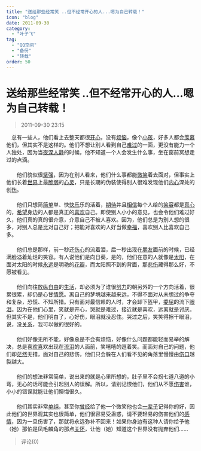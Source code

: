 ```yaml
---
title: "送给那些经常笑 ..但不经常开心的人...嗯为自己转载！"
icon: "blog"
date: 2011-09-30
category:
  - "叶子飞"
tag:
  - "QQ空间"
  - "备份"
  - "转载"
order: 50
---
```

# 送给那些经常笑 ..但不经常开心的人...嗯为自己转载！
> 2011-09-30 23:15


　总有一些人，他们看上去整天都很[开心](http://www.qqzzhh.com/tags.php?/%BF%AA%D0%C4/)，没有[烦恼](http://www.qqzzhh.com/tags.php?/%B7%B3%C4%D5/)，像个[小孩](http://www.qqzzhh.com/tags.php?/%D0%A1%BA%A2/)，好多人都会[羡慕](http://www.qqzzhh.com/tags.php?/%CF%DB%C4%BD/)他们，但其实不是这样的。他们不想让别人看到自己[难过](http://www.qqzzhh.com/tags.php?/%C4%D1%B9%FD/)的一面，更没有能力一个人独处，因为当[夜深人静](http://www.qqzzhh.com/tags.php?/%D2%B9%C9%EE%C8%CB%BE%B2/)的时候，他不知道一个人会发生什么事，坐在窗前冥想走过的点滴。  
　　  
　　他们貌似很[坚强](http://www.qqzzhh.com/tags.php?/%BC%E1%C7%BF/)，因为在别人看来，他们什么事都能[微笑](http://www.qqzzhh.com/tags.php?/%CE%A2%D0%A6/)着去面对，但事实上他们长着[世界](http://www.qqzzhh.com/tags.php?/%CA%C0%BD%E7/)上最[脆弱](http://www.qqzzhh.com/tags.php?/%B4%E0%C8%F5/)的[心灵](http://www.qqzzhh.com/tags.php?/%D0%C4%C1%E9/)，只是长期的伪装使得别人很难发现他们[内心](http://www.qqzzhh.com/tags.php?/%C4%DA%D0%C4/)深处的创[伤](http://www.qqzzhh.com/tags.php?/%C9%CB/)。  
　　  
　　他们只想简[简单](http://www.qqzzhh.com/tags.php?/%BC%F2%B5%A5/)单、快[快乐](http://www.qqzzhh.com/tags.php?/%BF%EC%C0%D6/)乐的活着，[期待](http://www.qqzzhh.com/tags.php?/%C6%DA%B4%FD/)并且[相信](http://www.qqzzhh.com/tags.php?/%CF%E0%D0%C5/)每个人给的[笑容](http://www.qqzzhh.com/tags.php?/%D0%A6%C8%DD/)都是[真心](http://www.qqzzhh.com/tags.php?/%D5%E6%D0%C4/)的，[希望](http://www.qqzzhh.com/tags.php?/%C3%FC%D4%CB/)身边的人都是真正的[喜欢](http://www.qqzzhh.com/tags.php?/%CF%B2%BB%B6/)自己。即使别人小小的意见，也会令他们难过好久，他们真的真的很介意，介意自己不被人喜欢。因为，他们总是为别人想的很多，对别人总是比对自己好；把能对喜欢的人好当做[幸福](http://www.qqzzhh.com/tags.php?/%D0%D2%B8%A3/)，喜欢别人比喜欢自己多。  
　　  
　　他们总是那样，前一秒还[伤心](http://www.qqzzhh.com/tags.php?/%C9%CB%D0%C4/)的流着泪，后一秒出现在[朋友](http://www.qqzzhh.com/tags.php?/%C5%F3%D3%D1/)面前的时候，已经满脸溢着灿烂的笑容。有人说他们是向日葵，是的，他们在意的人就像是[太阳](http://www.qqzzhh.com/tags.php?/%CC%AB%D1%F4/)，在面对太阳的时候[永远](http://www.qqzzhh.com/tags.php?/%D3%C0%D4%B6/)是明艳的[花瓣](http://www.qqzzhh.com/tags.php?/%BB%A8%B0%EA/)，而太阳照不到的背面，那[悲伤](http://www.qqzzhh.com/tags.php?/%B1%AF%C9%CB/)藏得那么好，不愿被看见。  
　　  
　　他们向往[放纵](http://www.qqzzhh.com/tags.php?/%B7%C5%D7%DD/)[自由](http://www.qqzzhh.com/tags.php?/%D7%D4%D3%C9/)的[生活](http://www.qqzzhh.com/tags.php?/%C9%FA%BB%EE/)，却必须为了谁很[努力](http://www.qqzzhh.com/tags.php?/%C5%AC%C1%A6/)的朝另外的一个方向活着，很累很累，却仍是心甘[情愿](http://www.qqzzhh.com/tags.php?/%C7%E9%D4%B8/)。离自己的梦境越来越来远，不得不面对从未想过的争夺和复杂，恐慌、不知所措。只有面对最信赖的人时，才会卸下盔甲，[委屈](http://www.qqzzhh.com/tags.php?/%CE%AF%C7%FC/)的流下[眼泪](http://www.qqzzhh.com/tags.php?/%D1%DB%C0%E1/)。因为在他们心里，笑就是开心，哭就是难过，接近就是喜欢，远离就是讨厌。但其实不是，他们明白了，心好伤，眼泪就没忍住。哭过之后，笑笑得擦干眼泪，说，没[关系](http://www.qqzzhh.com/tags.php?/%B9%D8%CF%B5/)，我可以做的很好的。  
　　  
　　他们好像无所不能，好像总是不会有烦恼，好像什么问题都能轻而易举的解决，总是喜[欢喜](http://www.qqzzhh.com/tags.php?/%BB%B6%CF%B2/)欢出现在[流泪](http://www.qqzzhh.com/tags.php?/%C1%F7%C0%E1/)的人面前，笑嘻嘻的逗着笑。而面对自己的问题，他们却[茫然](http://www.qqzzhh.com/tags.php?/%C3%A3%C8%BB/)无措，面对自己的悲伤，他们只会躲在人们看不见的角落里慢慢由[伤口](http://www.qqzzhh.com/tags.php?/%C9%CB%BF%DA/)越裂越大。  
　　  
　　他们的想法非常简单，说出来的就是心里所想的，肚子里不会拐七道八道的小弯，无心的话可能会引起别人的误解。所以，请别记恨他们，他们从不愿[伤害](http://www.qqzzhh.com/tags.php?/%C9%CB%BA%A6/)谁，小小的错误就能让他们懊悔很久。  
　　  
　　他们其实非常[单纯](http://www.qqzzhh.com/tags.php?/%B5%A5%B4%BF/)，甚至你[曾经](http://www.qqzzhh.com/tags.php?/%D4%F8%BE%AD/)给了他一个微笑他也会[一辈子](http://www.qqzzhh.com/tags.php?/%D2%BB%B1%B2%D7%D3/)记得你的好，因此他们的世界观其实也很简单，他们很容易受蛊惑，请不要轻易的伤害他们的[感情](http://www.qqzzhh.com/tags.php?/%B8%D0%C7%E9/)，因为一旦伤害了，那就将永远弥补不回来！如果你身边有这种人请你给予他（她）那怕是凤毛麟角的那点[关怀](http://www.qqzzhh.com/tags.php?/%B9%D8%BB%B3/)，让他（她）知道这个世界没有抛弃他们......
> 评论(0)

